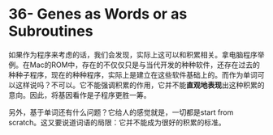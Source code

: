 # 36- Genes as Words or as Subroutines

如果作为程序来考虑的话，我们会发现，实际上这可以和积累相关。拿电脑程序举例。在Mac的ROM中，存在的不仅仅只是与当代开发的种种软件，还存在过去的种种子程序，现在的种种程序，实际上是建立在这些软件基础上的。而作为单词可以这样说吗？不可以。它不能强调积累的作用，它并不能**直观地表现**出这种积累的意向。因此，将基因看作是子程序更胜一筹。

另外，基于单词还有什么问题？它给人的感觉就是，一切都是start from scratch。这又要说道词语的局限：它并不能成为很好的积累的标准。

